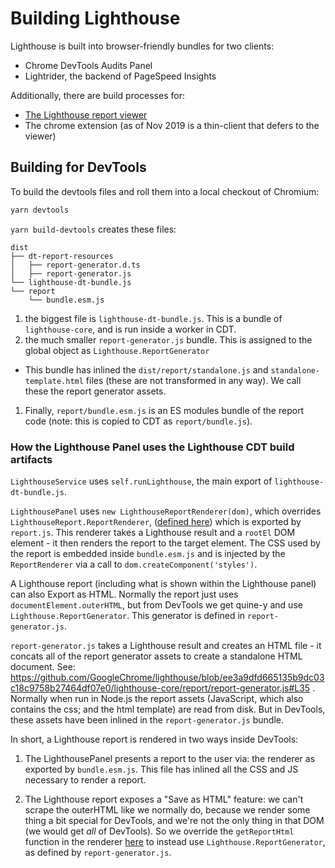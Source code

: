 # Building Lighthouse

Lighthouse is built into browser-friendly bundles for two clients:

* Chrome DevTools Audits Panel
* Lightrider, the backend of PageSpeed Insights

Additionally, there are build processes for: 

* [The Lighthouse report viewer](../viewer/)
* The chrome extension (as of Nov 2019 is a thin-client that defers to the viewer)

## Building for DevTools

To build the devtools files and roll them into a local checkout of Chromium:

```sh
yarn devtools
```

`yarn build-devtools` creates these files:

```
dist
├── dt-report-resources
│   ├── report-generator.d.ts
│   ├── report-generator.js
└── lighthouse-dt-bundle.js
└── report
    └── bundle.esm.js
```

1. the biggest file is `lighthouse-dt-bundle.js`. This is a bundle of `lighthouse-core`, and is run inside a worker in CDT.
1. the much smaller `report-generator.js` bundle. This is assigned to the global object as `Lighthouse.ReportGenerator`
  - This bundle has inlined the `dist/report/standalone.js` and `standalone-template.html` files (these are not transformed in any way). We call these the report generator assets.
1. Finally, `report/bundle.esm.js` is an ES modules bundle of the report code (note: this is copied to CDT as `report/bundle.js`).

### How the Lighthouse Panel uses the Lighthouse CDT build artifacts

`LighthouseService` uses `self.runLighthouse`, the main export of `lighthouse-dt-bundle.js`.

`LighthousePanel` uses `new LighthouseReportRenderer(dom)`, which overrides `LighthouseReport.ReportRenderer`, ([defined here](https://github.com/GoogleChrome/lighthouse/blob/master/report/renderer/report-renderer.js)) which is exported by `report.js`. This renderer takes a Lighthouse result and a `rootEl` DOM element - it then renders the report to the target element. The CSS used by the report is embedded inside `bundle.esm.js` and is injected by the `ReportRenderer` via a call to `dom.createComponent('styles')`.

A Lighthouse report (including what is shown within the Lighthouse panel) can also Export as HTML. Normally the report just uses `documentElement.outerHTML`, but from DevTools we get quine-y and use `Lighthouse.ReportGenerator`. This generator is defined in `report-generator.js`.

`report-generator.js` takes a Lighthouse result and creates an HTML file - it concats all of the report generator assets to create a standalone HTML document. See: https://github.com/GoogleChrome/lighthouse/blob/ee3a9dfd665135b9dc03c18c9758b27464df07e0/lighthouse-core/report/report-generator.js#L35 . Normally when run in Node.js the report assets (JavaScript, which also contains the css; and the html template) are read from disk. But in DevTools, these assets have been inlined in the `report-generator.js` bundle.

In short, a Lighthouse report is rendered in two ways inside DevTools:

1. The LighthousePanel presents a report to the user via: the renderer as exported by `bundle.esm.js`. This file has inlined all the CSS and JS necessary to render a report.

2. The Lighthouse report exposes a "Save as HTML" feature: we can't scrape the outerHTML like we normally do, because we render some thing a bit
special for DevTools, and we're not the only thing in that DOM (we would get _all_ of DevTools). So we override the `getReportHtml` function in the renderer [here](undefined/blob/ba1bef52cea582fd2b9eed5b0f18ef739ff2e7b4/front_end/panels/lighthouse/LighthouseReportRenderer.ts#L175) to instead use `Lighthouse.ReportGenerator`, as defined by `report-generator.js`.
